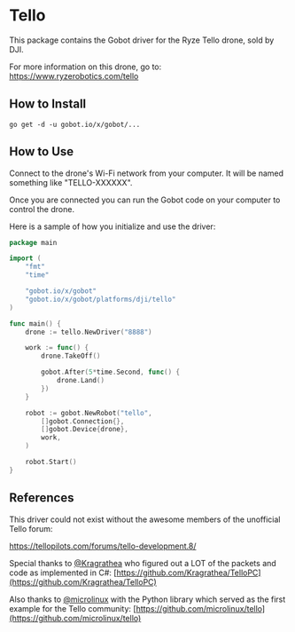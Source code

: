 # Tello

This package contains the Gobot driver for the Ryze Tello drone, sold by DJI.

For more information on this drone, go to: https://www.ryzerobotics.com/tello

## How to Install

```
go get -d -u gobot.io/x/gobot/...
```

## How to Use

Connect to the drone's Wi-Fi network from your computer. It will be named something like "TELLO-XXXXXX".

Once you are connected you can run the Gobot code on your computer to control the drone.

Here is a sample of how you initialize and use the driver:

```go
package main

import (
	"fmt"
    "time"

	"gobot.io/x/gobot"
	"gobot.io/x/gobot/platforms/dji/tello"
)

func main() {
	drone := tello.NewDriver("8888")

	work := func() {
		drone.TakeOff()

		gobot.After(5*time.Second, func() {
			drone.Land()
		})
	}

	robot := gobot.NewRobot("tello",
		[]gobot.Connection{},
		[]gobot.Device{drone},
		work,
	)

	robot.Start()
}
```

## References

This driver could not exist without the awesome members of the unofficial Tello forum:

https://tellopilots.com/forums/tello-development.8/

Special thanks to [@Kragrathea](https://github.com/Kragrathea) who figured out a LOT of the packets and code as implemented in C#: [https://github.com/Kragrathea/TelloPC](https://github.com/Kragrathea/TelloPC)

Also thanks to [@microlinux](https://github.com/microlinux) with the Python library which served as the first example for the Tello community: [https://github.com/microlinux/tello](https://github.com/microlinux/tello)
